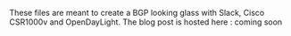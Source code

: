 These files are meant to create a BGP looking glass with Slack, Cisco CSR1000v and OpenDayLight.
The blog post is hosted here : coming soon

